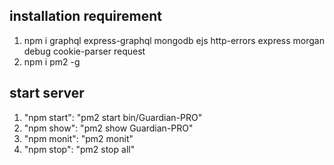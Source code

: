 ## installation requirement
1. npm i graphql express-graphql mongodb ejs http-errors express morgan debug cookie-parser request
2. npm i pm2 -g

## start server
1. "npm start": "pm2 start bin/Guardian-PRO"
2. "npm show": "pm2 show Guardian-PRO"
3. "npm monit": "pm2 monit"
4. "npm stop": "pm2 stop all"
